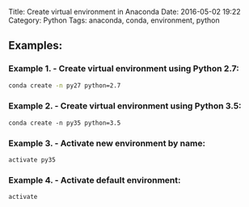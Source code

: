 Title: Create virtual environment in Anaconda
Date: 2016-05-02 19:22
Category: Python
Tags: anaconda, conda, environment, python

Examples:
---------

### Example 1. - Create virtual environment using Python 2.7:

```bash
conda create -n py27 python=2.7
```

### Example 2. - Create virtual environment using Python 3.5:

```batch
conda create -n py35 python=3.5
```

### Example 3. - Activate new environment by name:

```batch
activate py35
```

### Example 4. - Activate default environment:

```batch
activate
```
